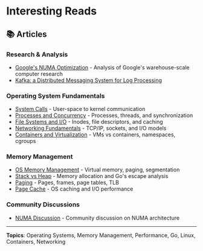 # Interesting Reads

## 📚 Articles

### Research & Analysis
- [Google's NUMA Optimization](Papers/OptimizingGooglesWarehouseScaleComputers.md) - Analysis of Google's warehouse-scale computer research
- [Kafka: a Distributed Messaging System for Log Processing](Papers/Kafka.md)

### Operating System Fundamentals
- [System Calls](Random/SystemCalls.md) - User-space to kernel communication
- [Processes and Concurrency](Random/ProcessesAndConcurrency.md) - Processes, threads, and synchronization
- [File Systems and I/O](Random/FileSystemsAndIO.md) - Inodes, file descriptors, and caching
- [Networking Fundamentals](Random/NetworkingFundamentals.md) - TCP/IP, sockets, and I/O models
- [Containers and Virtualization](Random/ContainersAndVirtualization.md) - VMs vs containers, namespaces, cgroups

### Memory Management
- [OS Memory Management](Random/OSMemoryManagement.md) - Virtual memory, paging, segmentation
- [Stack vs Heap](Random/StackAndHeap.md) - Memory allocation and Go's escape analysis
- [Paging](Random/Paging.md) - Pages, frames, page tables, TLB
- [Page Cache](Random/PageCache.md) - OS caching and I/O performance

### Community Discussions
- [NUMA Discussion](Discussions/numa.md) - Community discussion on NUMA architecture

---

**Topics**: Operating Systems, Memory Management, Performance, Go, Linux, Containers, Networking
